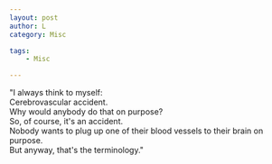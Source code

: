 ```yaml
---
layout: post
author: L
category: Misc

tags:
    - Misc

---
```

"I always think to myself:<br>
Cerebrovascular accident.<br>
Why would anybody do that on purpose? <br>
So, of course, it's an accident. <br>
Nobody wants to plug up one of their blood vessels to their brain on purpose.<br>
But anyway, that's the terminology."<br>

